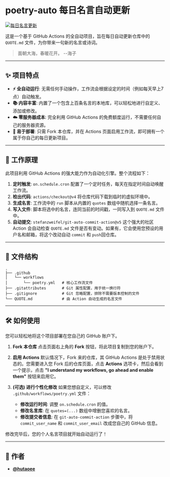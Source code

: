 # poetry-auto 每日名言自动更新

[![每日名言更新](https://github.com/hutaoee/poetry-auto/actions/workflows/poetry.yml/badge.svg)](https://github.com/hutaoee/poetry-auto/actions/workflows/poetry.yml)

这是一个基于 GitHub Actions 的全自动项目，旨在每日自动更新仓库中的 `QUOTE.md` 文件，为你带来一句新的名言或诗词。

> 面朝大海，春暖花开。 --海子

---

## ✨ 项目特点

* **⚡️ 全自动运行**: 无需任何手动操作，工作流会根据设定的时间（例如每天早上7点）自动触发。
* **📚 内容丰富**: 内置了一个包含上百条名言的本地库，可以轻松地进行自定义、添加或修改。
* **☁️ 零服务器成本**: 完全利用 GitHub Actions 的免费额度运行，不需要任何自己的服务器资源。
* **🔧 易于部署**: 只需 Fork 本仓库，并在 Actions 页面启用工作流，即可拥有一个属于你自己的每日更新项目。

---

## 🚀 工作原理

此项目利用 GitHub Actions 的强大能力作为自动化引擎。整个流程如下：

1.  **定时触发**: `on.schedule.cron` 配置了一个定时任务，每天在指定时间自动唤醒工作流。
2.  **检出代码**: `actions/checkout@v4` 将仓库代码下载到临时的虚拟环境中。
3.  **生成名言**: 工作流中的 `run` 脚本从内置的 `quotes` 数组中随机选择一条名言。
4.  **写入文件**: 脚本将选中的名言，连同当前的时间戳，一同写入到 `QUOTE.md` 文件中。
5.  **自动提交**: `stefanzweifel/git-auto-commit-action@v5` 这个强大的社区 Action 会自动检查 `QUOTE.md` 文件是否有变动。如果有，它会使用您预设的用户名和邮箱，将这个改动自动 `commit` 和 `push`回仓库。

---

## 📁 文件结构

```
.
├── .github
│   └── workflows
│       └── poetry.yml   # 核心工作流文件
├── .gitattributes       # Git 属性配置，用于统一换行符
├── .gitignore           # Git 忽略配置，排除不需要版本控制的文件
└── QUOTE.md             # 由 Action 自动生成的名言文件
```

---

## 🛠️ 如何使用

您可以轻松地将这个项目部署在您自己的 GitHub 账户下。

1.  **Fork 本仓库**
    点击页面右上角的 **Fork** 按钮，将此项目复制到您的账户下。

2.  **启用 Actions**
    默认情况下，Fork 来的仓库，其 GitHub Actions 是处于禁用状态的。您需要进入您 Fork 后的仓库页面，点击 **Actions** 选项卡，然后会看到一个提示，点击 **"I understand my workflows, go ahead and enable them"** 按钮来启用它。

3.  **(可选) 进行个性化修改**
    如果您想自定义，可以修改 `.github/workflows/poetry.yml` 文件：
    * **修改运行时间**: 调整 `on.schedule.cron` 的值。
    * **修改名言库**: 在 `quotes=(...)` 数组中增删您喜欢的名言。
    * **修改提交者信息**: 在 `git-auto-commit-action` 步骤中，将 `commit_user_name` 和 `commit_user_email` 改成您自己的 GitHub 信息。

修改完毕后，您的个人名言项目就开始自动运行了！

---

## 👤 作者

* **[@hutaoee](https://github.com/hutaoee)**